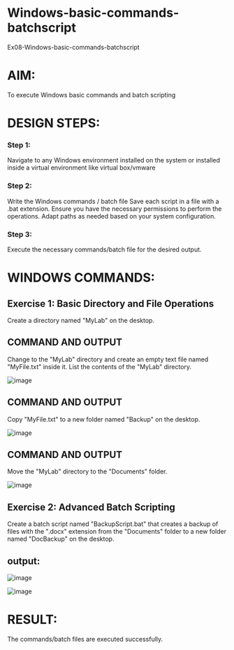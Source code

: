 # Windows-basic-commands-batchscript
Ex08-Windows-basic-commands-batchscript

# AIM:
To execute Windows basic commands and batch scripting

# DESIGN STEPS:

### Step 1:

Navigate to any Windows environment installed on the system or installed inside a virtual environment like virtual box/vmware 

### Step 2:

Write the Windows commands / batch file
Save each script in a file with a .bat extension.
Ensure you have the necessary permissions to perform the operations.
Adapt paths as needed based on your system configuration.
### Step 3:

Execute the necessary commands/batch file for the desired output. 




# WINDOWS COMMANDS:
## Exercise 1: Basic Directory and File Operations
Create a directory named "MyLab" on the desktop.


## COMMAND AND OUTPUT

Change to the "MyLab" directory and create an empty text file named "MyFile.txt" inside it.
List the contents of the "MyLab" directory.



![image](https://github.com/Mythili7339267708/Windows-basic-commands-batchscript/assets/144260246/27e99340-d4e5-427f-a2f7-41e165f45984)



## COMMAND AND OUTPUT

Copy "MyFile.txt" to a new folder named "Backup" on the desktop.

![image](https://github.com/Mythili7339267708/Windows-basic-commands-batchscript/assets/144260246/d0eb620b-7672-4cf3-a814-edc7486192cd)


## COMMAND AND OUTPUT

Move the "MyLab" directory to the "Documents" folder.

![image](https://github.com/Mythili7339267708/Windows-basic-commands-batchscript/assets/144260246/4cf0fe9f-fe90-4616-ac1a-4949a7e7b7f8)



## Exercise 2: Advanced Batch Scripting
Create a batch script named "BackupScript.bat" that creates a backup of files with the ".docx" extension from the "Documents" folder to a new folder named "DocBackup" on the desktop.



## output:



![image](https://github.com/Mythili7339267708/Windows-basic-commands-batchscript/assets/144260246/96a899cc-95a9-4419-9dd9-897d3a542683)


![image](https://github.com/Mythili7339267708/Windows-basic-commands-batchscript/assets/144260246/05679e89-0cad-46dd-a2fa-05a5248a766a)




# RESULT:
The commands/batch files are executed successfully.

